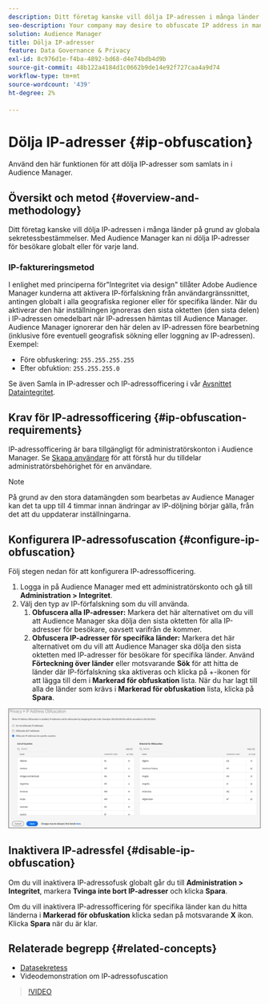 ```yaml
---
description: Ditt företag kanske vill dölja IP-adressen i många länder på grund av globala sekretessbestämmelser. Med Audience Manager kan ni dölja IP-adresser för besökare globalt eller för varje land.
seo-description: Your company may desire to obfuscate IP address in many countries due to global privacy regulations. Audience Manager allows you to obfuscate visitor IP addresses on a global or country-by-country basis.
solution: Audience Manager
title: Dölja IP-adresser
feature: Data Governance & Privacy
exl-id: 8c976d1e-f4ba-4892-bd68-d4e74bdb4d9b
source-git-commit: 48b122a4184d1c0662b9de14e92f727caa4a9d74
workflow-type: tm+mt
source-wordcount: '439'
ht-degree: 2%

---
```


# Dölja IP-adresser {#ip-obfuscation}

Använd den här funktionen för att dölja IP-adresser som samlats in i Audience Manager.

## Översikt och metod {#overview-and-methodology}

Ditt företag kanske vill dölja IP-adressen i många länder på grund av globala sekretessbestämmelser. Med Audience Manager kan ni dölja IP-adresser för besökare globalt eller för varje land.

### IP-faktureringsmetod

I enlighet med principerna för&quot;Integritet via design&quot; tillåter Adobe Audience Manager kunderna att aktivera IP-förfalskning från användargränssnittet, antingen globalt i alla geografiska regioner eller för specifika länder. När du aktiverar den här inställningen ignoreras den sista oktetten (den sista delen) i IP-adressen omedelbart när IP-adressen hämtas till Audience Manager. Audience Manager ignorerar den här delen av IP-adressen före bearbetning (inklusive före eventuell geografisk sökning eller loggning av IP-adressen). Exempel:

* Före obfuskering: `255.255.255.255`
* Efter obfuktion: `255.255.255.0`

Se även Samla in IP-adresser och IP-adressofficering i vår [Avsnittet Dataintegritet](/help/using/overview/data-security-and-privacy/data-privacy.md).

## Krav för IP-adressofficering {#ip-obfuscation-requirements}

IP-adressofficering är bara tillgängligt för administratörskonton i Audience Manager. Se [Skapa användare](/help/using/features/administration/administration-overview.md#create-users) för att förstå hur du tilldelar administratörsbehörighet för en användare.

>[!NOTE]
>
> På grund av den stora datamängden som bearbetas av Audience Manager kan det ta upp till 4 timmar innan ändringar av IP-döljning börjar gälla, från det att du uppdaterar inställningarna.

## Konfigurera IP-adressofuscation {#configure-ip-obfuscation}

Följ stegen nedan för att konfigurera IP-adressofficering.

1. Logga in på Audience Manager med ett administratörskonto och gå till **Administration > Integritet**.
2. Välj den typ av IP-förfalskning som du vill använda.
   1. **Obfuscera alla IP-adresser:** Markera det här alternativet om du vill att Audience Manager ska dölja den sista oktetten för alla IP-adresser för besökare, oavsett varifrån de kommer.
   2. **Obfuscera IP-adresser för specifika länder:** Markera det här alternativet om du vill att Audience Manager ska dölja den sista oktetten med IP-adresser för besökare för specifika länder. Använd **Förteckning över länder** eller motsvarande **Sök** för att hitta de länder där IP-förfalskning ska aktiveras och klicka på +-ikonen för att lägga till dem i **Markerad för obfuskation** lista. När du har lagt till alla de länder som krävs i **Markerad för obfuskation** lista, klicka på **Spara**.

![](assets/ip-obfuscation.png)

## Inaktivera IP-adressfel {#disable-ip-obfuscation}

Om du vill inaktivera IP-adressofusk globalt går du till **Administration > Integritet**, markera **Tvinga inte bort IP-adresser** och klicka **Spara**.

Om du vill inaktivera IP-adressofficering för specifika länder kan du hitta länderna i **Markerad för obfuskation** klicka sedan på motsvarande **X** ikon. Klicka **Spara** när du är klar.

## Relaterade begrepp {#related-concepts}

* [Datasekretess](/help/using/overview/data-security-and-privacy/data-privacy.md)
* Videodemonstration om IP-adressofuscation
>[!VIDEO](https://video.tv.adobe.com/v/27218/)
